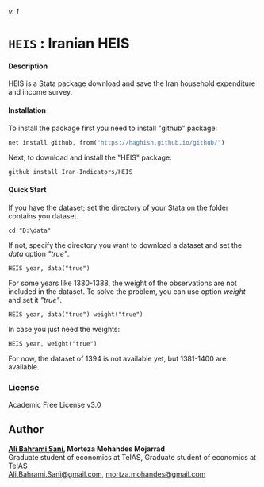 _v. 1_  

`HEIS` : Iranian HEIS
=====================

#### Description
HEIS is a Stata package download and save the Iran household expenditure and income survey.

#### Installation
To install the package first you need to install "github" package:
```stata
net install github, from("https://haghish.github.io/github/")
```
Next, to download and install the "HEIS" package:
```
github install Iran-Indicators/HEIS
```
#### Quick Start
If you have the dataset; set the directory of your Stata on the folder contains you dataset.
```
cd "D:\data"
```
If not, specify the directory you want to download a dataset and set the _data_ option _"true"_.
```
HEIS year, data("true")
```
For some years like 1380-1388, the weight of the observations are not included in the dataset. To solve the problem, you can use option _weight_ and set it _"true"_.
```
HEIS year, data("true") weight("true")
```
In case you just need the weights:
```
HEIS year, weight("true")
```
For now, the dataset of 1394 is not available yet, but 1381-1400 are available.




### License
Academic Free License v3.0

Author
------

**[__Ali Bahrami Sani__](https://alibahramisani.github.io/), Morteza Mohandes Mojarrad**  
Graduate student of economics at TeIAS, Graduate student of economics at TeIAS  
Ali.Bahrami.Sani@gmail.com, mortza.mohandes@gmail.com  
